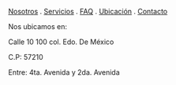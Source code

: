 [Nosotros](./nosotros.md) . [Servicios](./servicios.md) . [FAQ](FAQ.md) . [Ubicación](ubicacion.md) . [Contacto](./contacto.md)

Nos ubicamos en:

Calle 10 100 col. Edo. De México 

C.P: 57210

Entre: 4ta. Avenida y 2da. Avenida 
